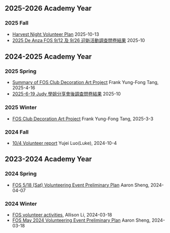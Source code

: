 
## 2025-2026 Academy Year
### 2025 Fall 
* [Harvest Night Volunteer Plan](FOS%20-%20Harvest%20Night%20Volunteer.pdf) 2025-10-13
* [2025 De Anza FOS 9/12 及 9/26 迎新活動調查問卷結果](https://docs.google.com/presentation/d/1owf93gc33jjhJgKKVTie6-cgsqXnh2IKGsN_t96XN1c) 2025-10

## 2024-2025 Academy Year
### 2025 Spring 
* [Summary of FOS Club Decoration Art Project](https://docs.google.com/presentation/d/16YJvW5aRGgiWBimNJC_f6NEYl5ZheggrcGZEfZ7e3RI) Frank Yung-Fong Tang, 2025-4-16
* [2025-6-19 Judy 學姐分享會後調查問卷結果](https://docs.google.com/presentation/d/1njF3kC-_iAIXjQL2WPL9rbv-4koKebXMpDxXddW9xzw) 2025-10

### 2025 Winter 
* [FOS Club Decoration Art Project](https://docs.google.com/presentation/d/1o5IGoaNvWeGQYgala9ZOFhfYDi4CLg1d3EqFNn9ksMo) Frank Yung-Fong Tang, 2025-3-3

### 2024 Fall 
* [10/4 Volunteer report](https://docs.google.com/presentation/d/1cWCMIaBZLmvs5zwY1ryvMvJGvVx0ifQiM2gPkMccScU) Yujei Luo(Luke), 2024-10-4

## 2023-2024 Academy Year
### 2024 Spring 
* [FOS  5/18 (Sat) Volunteering Event Preliminary Plan](https://docs.google.com/presentation/d/1MHPW00JwycKKeFr1Sdb_37aOpofcjIwdTyxWtP7fxig) Aaron Sheng, 2024-04-07
### 2024 Winter 
* [FOS volunteer activities](https://docs.google.com/presentation/d/18890JviJlkviFvAGlRK3DyC71VJngJMbYWPptd-_A_M), Allison Li, 2024-03-18
* [FOS May 2024 Volunteering Event Preliminary Plan](https://docs.google.com/presentation/d/18g8wWZbLQgbYsp8ApoYveOE76DVVMJZahjGoVqDpXu4) Aaron Sheng, 2024-03-18

